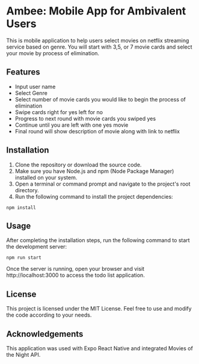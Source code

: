 # Ambee: Mobile App for Ambivalent Users

This is mobile application to help users select movies on netflix streaming service based on genre. You will start with 3,5, or 7 movie cards and select your movie by process of elimination.

## Features

- Input user name
- Select Genre
- Select number of movie cards you would like to begin the process of elimination
- Swipe cards right for yes left for no
- Progress to next round with movie cards you swiped yes
- Continue until you are left with one yes movie
- Final round will show description of movie along with link to netflix

## Installation

1. Clone the repository or download the source code.
2. Make sure you have Node.js and npm (Node Package Manager) installed on your system.
3. Open a terminal or command prompt and navigate to the project's root directory.
4. Run the following command to install the project dependencies:

```shell
npm install

```

## Usage

After completing the installation steps, run the following command to start the development server:

```shell
npm run start

```

Once the server is running, open your browser and visit http://localhost:3000 to access the todo list application.

## License

This project is licensed under the MIT License. Feel free to use and modify the code according to your needs.

## Acknowledgements

This application was used with Expo React Native and integrated Movies of the Night API.
